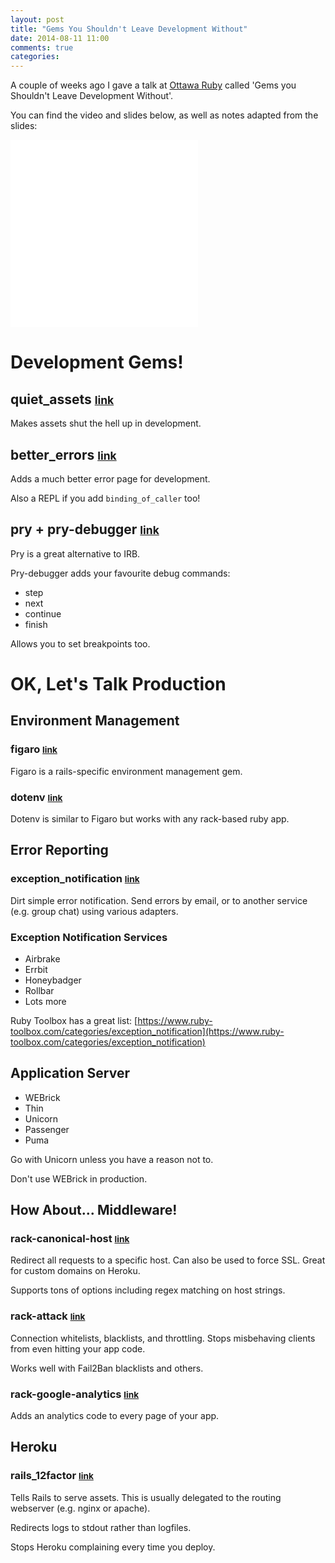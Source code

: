 ```yaml
---
layout: post
title: "Gems You Shouldn't Leave Development Without"
date: 2014-08-11 11:00
comments: true
categories:
---
```


A couple of weeks ago I gave a talk at [Ottawa Ruby](http://ottawaruby.ca) called 'Gems you Shouldn't Leave Development Without'.

You can find the video and slides below, as well as notes adapted from the slides:

<iframe class="video-embed" src="//www.slideshare.net/slideshow/embed_code/37252271" frameborder="0" allowfullscreen></iframe>

<iframe class="video-embed" src="//www.youtube.com/embed/goxmQsj-PkY" frameborder="0" allowfullscreen></iframe>


# Development Gems!

## quiet_assets <small>[link](http://rubygems.org/gems/quiet_assets)</small>

Makes assets shut the hell up in development.


## better_errors <small>[link](http://rubygems.org/gems/better_errors)</small>

Adds a much better error page for development.

Also a REPL if you add `binding_of_caller` too!

## pry + pry-debugger <small>[link](http://rubygems.org/gems/pry)</small>

Pry is a great alternative to IRB.

Pry-debugger adds your favourite debug commands:

* step
* next
* continue
* finish

Allows you to set breakpoints too.

# OK, Let's Talk Production

## Environment Management

### figaro <small>[link](http://rubygems.org/gems/figaro)</small>

Figaro is a rails-specific environment management gem.

### dotenv <small>[link](http://rubygems.org/gems/dotenv)</small>

Dotenv is similar to Figaro but works with any rack-based ruby app.

## Error Reporting

### exception_notification <small>[link](http://rubygems.org/gems/exception_notification)</small>

Dirt simple error notification. Send errors by email, or to another service (e.g. group chat) using various adapters.

### Exception Notification Services

* Airbrake
* Errbit
* Honeybadger
* Rollbar
* Lots more

Ruby Toolbox has a great list: [https://www.ruby-toolbox.com/categories/exception_notification](https://www.ruby-toolbox.com/categories/exception_notification)

## Application Server

* WEBrick
* Thin
* Unicorn
* Passenger
* Puma

Go with Unicorn unless you have a reason not to.

Don't use WEBrick in production.

## How About... Middleware!

### rack-canonical-host <small>[link](http://rubygems.org/gems/rack-canonical-host)</small>

Redirect all requests to a specific host. Can also be used to force SSL. Great for custom domains on Heroku.

Supports tons of options including regex matching on host strings.

### rack-attack <small>[link](http://rubygems.org/gems/rack-attack)</small>

Connection whitelists, blacklists, and throttling. Stops misbehaving clients from even hitting your app code.

Works well with Fail2Ban blacklists and others.

### rack-google-analytics <small>[link](http://rubygems.org/gems/rack-google-analytics)</small>

Adds an analytics code to every page of your app.

## Heroku

### rails_12factor <small>[link](http://rubygems.org/gems/rails_12factor)</small>

Tells Rails to serve assets. This is usually delegated to the routing webserver (e.g. nginx or apache).

Redirects logs to stdout rather than logfiles.

Stops Heroku complaining every time you deploy.